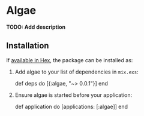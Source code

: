 # Algae

**TODO: Add description**

## Installation

If [available in Hex](https://hex.pm/docs/publish), the package can be installed as:

  1. Add algae to your list of dependencies in `mix.exs`:

        def deps do
          [{:algae, "~> 0.0.1"}]
        end

  2. Ensure algae is started before your application:

        def application do
          [applications: [:algae]]
        end

